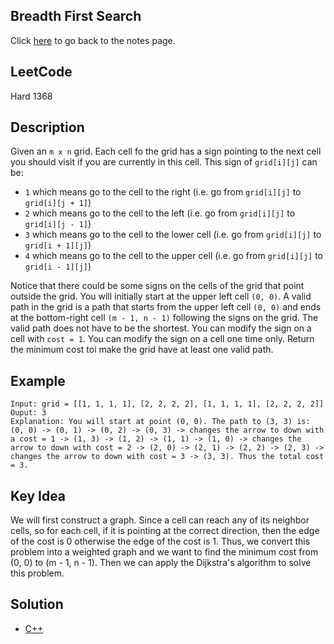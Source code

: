 ## Breadth First Search
Click [here](../notes.md) to go back to the notes page.

## LeetCode
Hard 1368

## Description
Given an `m x n` grid. Each cell fo the grid has a sign pointing to the next cell you should visit if you are currently in this cell. This sign of `grid[i][j]` can be:
  - `1` which means go to the cell to the right (i.e. go from `grid[i][j]` to `grid[i][j + 1]`)
  - `2` which means go to the cell to the left (i.e. go from `grid[i][j]` to `grid[i][j - 1]`)
  - `3` which means go to the cell to the lower cell (i.e. go from `grid[i][j]` to `grid[i + 1][j]`) 
  - `4` which means go to the cell to the upper cell (i.e. go from `grid[i][j]` to `grid[i - 1][j]`)

Notice that there could be some signs on the cells of the grid that point outside the grid. You will initially start at the upper left cell `(0, 0)`. A valid path in the grid is a path that starts from the upper left cell `(0, 0)` and ends at the bottom-right cell `(m - 1, n - 1)` following the signs on the grid. The valid path does not have to be the shortest. You can modify the sign on a cell with `cost = 1`. You can modify the sign on a cell one time only. Return the minimum cost toi make the grid have at least one valid path.

## Example
```
Input: grid = [[1, 1, 1, 1], [2, 2, 2, 2], [1, 1, 1, 1], [2, 2, 2, 2]]
Ouput: 3
Explanation: You will start at point (0, 0). The path to (3, 3) is: (0, 0) -> (0, 1) -> (0, 2) -> (0, 3) -> changes the arrow to down with a cost = 1 -> (1, 3) -> (1, 2) -> (1, 1) -> (1, 0) -> changes the arrow to down with cost = 2 -> (2, 0) -> (2, 1) -> (2, 2) -> (2, 3) -> changes the arrow to down with cost = 3 -> (3, 3). Thus the total cost = 3.
```

## Key Idea
We will first construct a graph. Since a cell can reach any of its neighbor cells, so for each cell, if it is pointing at the correct direction, then the edge of the cost is 0 otherwise the edge of the cost is 1. Thus, we convert this problem into a weighted graph and we want to find the minimum cost from (0, 0) to (m - 1, n - 1). Then we can apply the Dijkstra's algorithm to solve this problem.

## Solution
- [C++](solution.cpp)
